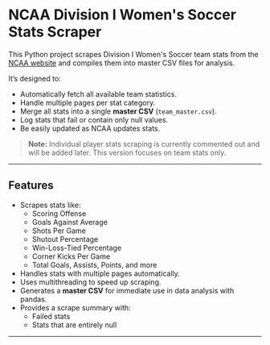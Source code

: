 # NCAA Division I Women's Soccer Stats Scraper

This Python project scrapes Division I Women's Soccer team stats from the [NCAA website](https://www.ncaa.com/stats/soccer-women/d1) and compiles them into master CSV files for analysis.  

It’s designed to:  
- Automatically fetch all available team statistics.  
- Handle multiple pages per stat category.  
- Merge all stats into a single **master CSV** (`team_master.csv`).  
- Log stats that fail or contain only null values.  
- Be easily updated as NCAA updates stats.

> **Note:** Individual player stats scraping is currently commented out and will be added later. This version focuses on team stats only.

---

## Features

- Scrapes stats like:
  - Scoring Offense
  - Goals Against Average
  - Shots Per Game
  - Shutout Percentage
  - Win-Loss-Tied Percentage
  - Corner Kicks Per Game
  - Total Goals, Assists, Points, and more
- Handles stats with multiple pages automatically.
- Uses multithreading to speed up scraping.
- Generates a **master CSV** for immediate use in data analysis with pandas.
- Provides a scrape summary with:
  - Failed stats
  - Stats that are entirely null

---

